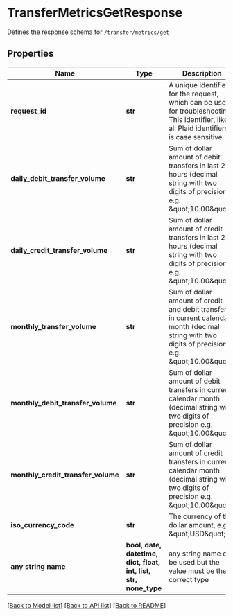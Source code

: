 # TransferMetricsGetResponse

Defines the response schema for `/transfer/metrics/get`

## Properties
Name | Type | Description | Notes
------------ | ------------- | ------------- | -------------
**request_id** | **str** | A unique identifier for the request, which can be used for troubleshooting. This identifier, like all Plaid identifiers, is case sensitive. | 
**daily_debit_transfer_volume** | **str** | Sum of dollar amount of debit transfers in last 24 hours (decimal string with two digits of precision e.g. \&quot;10.00\&quot;). | 
**daily_credit_transfer_volume** | **str** | Sum of dollar amount of credit transfers in last 24 hours (decimal string with two digits of precision e.g. \&quot;10.00\&quot;). | 
**monthly_transfer_volume** | **str** | Sum of dollar amount of credit and debit transfers in current calendar month (decimal string with two digits of precision e.g. \&quot;10.00\&quot;). | 
**monthly_debit_transfer_volume** | **str** | Sum of dollar amount of debit transfers in current calendar month (decimal string with two digits of precision e.g. \&quot;10.00\&quot;). | 
**monthly_credit_transfer_volume** | **str** | Sum of dollar amount of credit transfers in current calendar month (decimal string with two digits of precision e.g. \&quot;10.00\&quot;). | 
**iso_currency_code** | **str** | The currency of the dollar amount, e.g. \&quot;USD\&quot;. | 
**any string name** | **bool, date, datetime, dict, float, int, list, str, none_type** | any string name can be used but the value must be the correct type | [optional]

[[Back to Model list]](../README.md#documentation-for-models) [[Back to API list]](../README.md#documentation-for-api-endpoints) [[Back to README]](../README.md)


